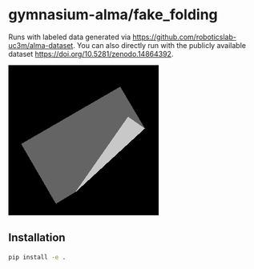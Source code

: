 # gymnasium-alma/fake_folding

Runs with labeled data generated via <https://github.com/roboticslab-uc3m/alma-dataset>. You can also directly run with the publicly available dataset <https://doi.org/10.5281/zenodo.14864392>.

![assets/gymnasium_alma_FakeFolding-v0.png](assets/gymnasium_alma_FakeFolding-v0.png)

## Installation

```bash
pip install -e .
```
